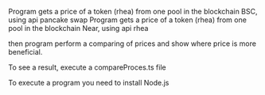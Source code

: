 Program gets a price of a token (rhea) from one pool in the blockchain BSC, using api pancake swap
Program gets a price of a token (rhea) from one pool in the blockchain Near, using api rhea

then program perform a comparing of prices and show where price is more beneficial.

To see a result, execute a compareProces.ts file

To execute a program you need to install Node.js
